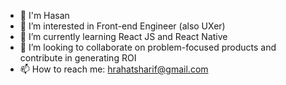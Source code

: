 - 👋 I'm Hasan
- 👀 I’m interested in Front-end Engineer (also UXer)
- 🌱 I’m currently learning React JS and React Native
- 💞️ I’m looking to collaborate on problem-focused products and contribute in generating ROI
- 📫 How to reach me: hrahatsharif@gmail.com
